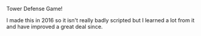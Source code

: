 Tower Defense Game!

I made this in 2016 so it isn't really badly scripted but I learned a lot from it and have improved a great deal since.
